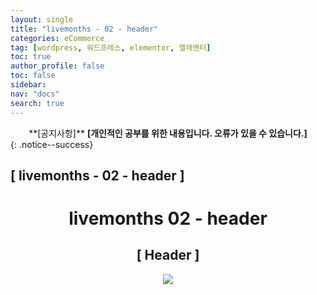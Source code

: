 ```yaml
---
layout: single
title: "livemonths - 02 - header"
categories: eCommerce
tag: [wordpress, 워드프레스, elementor, 엘레멘터]
toc: true
author_profile: false
toc: false
sidebar:
nav: "docs"
search: true
---
```


<center>**[공지사항]** <strong> [개인적인 공부를 위한 내용입니다. 오류가 있을 수 있습니다.] </strong></center>
{: .notice--success}

<h2>[ livemonths - 02 - header ]</h2>

<div align="center"><p><h1>livemonths 02 - header</h1></p></div>

<div align="center"><h2>[ Header ]</h2>
<div align="center"><img src="http://drive.google.com/uc?export=view&id=1UIB0kr7xyk6mRHh1Lq0X2dzGmfsqDX3E"><br><br><br></div><br>











